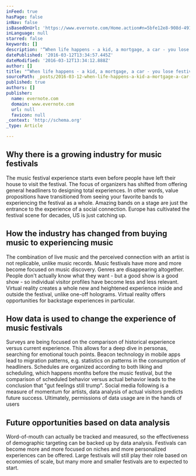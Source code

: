 ```yaml
---
inFeed: true
hasPage: false
inNav: false
isBasedOnUrl: 'https://www.evernote.com/Home.action#n=5bfe12e8-908d-4917-8161-098018e04ba2&ses=4&sh=2&sds=5&'
inLanguage: null
starred: false
keywords: []
description: '“When life happens - a kid, a mortgage, a car - you lose festival visitors. But what we see know, is that they’re coming back. Sometimes even together with their kids."'
datePublished: '2016-03-12T13:34:57.445Z'
dateModified: '2016-03-12T13:34:12.888Z'
author: []
title: "“When life happens - a kid, a mortgage, a car - you lose festival visitors. But what we see know, is that they’re coming back. Sometimes even together with their kids.\"\_"
sourcePath: _posts/2016-03-12-when-life-happens-a-kid-a-mortgage-a-car-you-lose-fes.md
published: true
authors: []
publisher:
  name: evernote.com
  domain: www.evernote.com
  url: null
  favicon: null
_context: 'http://schema.org'
_type: Article

---
```

## Why there is a growing industry for music festivals 

The music festival experience starts even before people have left their house to visit the festival. The focus of organizers has shifted from offering general headliners to designing total experiences. In other words, value propositions have transitioned from seeing your favorite bands to experiencing the festival as a whole. Amazing bands on a stage are just the entrance to the experience of a social connection. Europe has cultivated the festival scene for decades, US is just catching up.  

## How the industry has changed from buying music to experiencing music 

The combination of live music and the perceived connection with an artist is not replicable, unlike music records. Music festivals have more and more become focused on music discovery. Genres are disappearing altogether. People don't actually know what they want - but a good show is a good show - so individual visitor profiles have become less and less relevant. Virtual reality creates a whole new and heightened experience inside and outside the festival, unlike one-off holograms. Virtual reality offers opportunities for backstage experiences in particular.  

## How data is used to change the experience of music festivals 

Surveys are being focused on the comparison of historical experience versus current experience. This allows for a deep dive in personas, searching for emotional touch points. Beacon technology in mobile apps lead to migration patterns, e.g. statistics on patterns in the consumption of headliners. Schedules are organized according to both liking and scheduling, which happens months before the music festival, but the comparison of scheduled behavior versus actual behavior leads to the conclusion that "gut feelings still trump". Social media following is a measure of momentum for artists, data analysis of actual visitors predicts future success. Ultimately, permissions of data usage are in the hands of users 

## Future opportunities based on data analysis 

Word-of-mouth can actually be tracked and measured, so the effectiveness of demographic targeting can be backed up by data analysis. Festivals can become more and more focused on niches and more personalized experiences can be offered. Large festivals will still play their role based on economies of scale, but many more and smaller festivals are to expected to start.